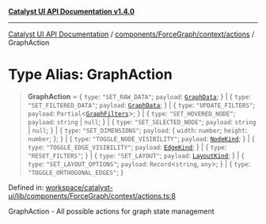 [**Catalyst UI API Documentation v1.4.0**](../../../../../README.md)

---

[Catalyst UI API Documentation](../../../../../README.md) / [components/ForceGraph/context/actions](../README.md) / GraphAction

# Type Alias: GraphAction

> **GraphAction** = \{ `type`: `"SET_RAW_DATA"`; `payload`: [`GraphData`](../../../../../ForceGraph/types/interfaces/GraphData.md); \} \| \{ `type`: `"SET_FILTERED_DATA"`; `payload`: [`GraphData`](../../../../../ForceGraph/types/interfaces/GraphData.md); \} \| \{ `type`: `"UPDATE_FILTERS"`; `payload`: `Partial`\<[`GraphFilters`](../../../../../ForceGraph/types/filterTypes/interfaces/GraphFilters.md)\>; \} \| \{ `type`: `"SET_HOVERED_NODE"`; `payload`: `string` \| `null`; \} \| \{ `type`: `"SET_SELECTED_NODE"`; `payload`: `string` \| `null`; \} \| \{ `type`: `"SET_DIMENSIONS"`; `payload`: \{ `width`: `number`; `height`: `number`; \}; \} \| \{ `type`: `"TOGGLE_NODE_VISIBILITY"`; `payload`: [`NodeKind`](../../../../../ForceGraph/types/type-aliases/NodeKind.md); \} \| \{ `type`: `"TOGGLE_EDGE_VISIBILITY"`; `payload`: [`EdgeKind`](../../../../../ForceGraph/types/type-aliases/EdgeKind.md); \} \| \{ `type`: `"RESET_FILTERS"`; \} \| \{ `type`: `"SET_LAYOUT"`; `payload`: [`LayoutKind`](../../../../../ForceGraph/utils/layouts/type-aliases/LayoutKind.md); \} \| \{ `type`: `"SET_LAYOUT_OPTIONS"`; `payload`: `Record`\<`string`, `any`\>; \} \| \{ `type`: `"TOGGLE_ORTHOGONAL_EDGES"`; \}

Defined in: [workspace/catalyst-ui/lib/components/ForceGraph/context/actions.ts:8](https://github.com/TheBranchDriftCatalyst/catalyst-ui/blob/main/lib/components/ForceGraph/context/actions.ts#L8)

GraphAction - All possible actions for graph state management
